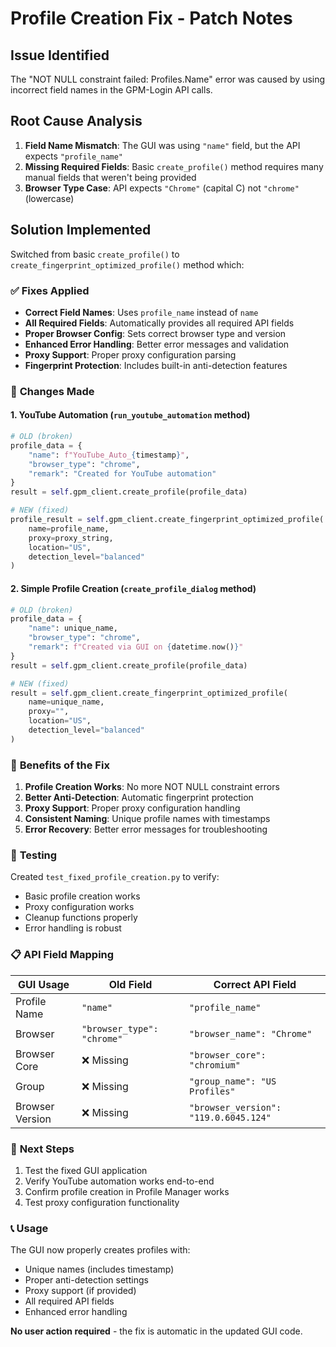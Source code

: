 # Profile Creation Fix - Patch Notes

## Issue Identified
The "NOT NULL constraint failed: Profiles.Name" error was caused by using incorrect field names in the GPM-Login API calls.

## Root Cause Analysis
1. **Field Name Mismatch**: The GUI was using `"name"` field, but the API expects `"profile_name"`
2. **Missing Required Fields**: Basic `create_profile()` method requires many manual fields that weren't being provided
3. **Browser Type Case**: API expects `"Chrome"` (capital C) not `"chrome"` (lowercase)

## Solution Implemented
Switched from basic `create_profile()` to `create_fingerprint_optimized_profile()` method which:

### ✅ **Fixes Applied**
- **Correct Field Names**: Uses `profile_name` instead of `name`
- **All Required Fields**: Automatically provides all required API fields
- **Proper Browser Config**: Sets correct browser type and version
- **Enhanced Error Handling**: Better error messages and validation
- **Proxy Support**: Proper proxy configuration parsing
- **Fingerprint Protection**: Includes built-in anti-detection features

### 🔧 **Changes Made**

#### 1. YouTube Automation (`run_youtube_automation` method)
```python
# OLD (broken)
profile_data = {
    "name": f"YouTube_Auto_{timestamp}",
    "browser_type": "chrome",
    "remark": "Created for YouTube automation"
}
result = self.gpm_client.create_profile(profile_data)

# NEW (fixed)
profile_result = self.gpm_client.create_fingerprint_optimized_profile(
    name=profile_name,
    proxy=proxy_string,
    location="US",
    detection_level="balanced"
)
```

#### 2. Simple Profile Creation (`create_profile_dialog` method)
```python
# OLD (broken)
profile_data = {
    "name": unique_name,
    "browser_type": "chrome",
    "remark": f"Created via GUI on {datetime.now()}"
}
result = self.gpm_client.create_profile(profile_data)

# NEW (fixed)
result = self.gpm_client.create_fingerprint_optimized_profile(
    name=unique_name,
    proxy="",
    location="US",
    detection_level="balanced"
)
```

### 🎯 **Benefits of the Fix**
1. **Profile Creation Works**: No more NOT NULL constraint errors
2. **Better Anti-Detection**: Automatic fingerprint protection
3. **Proxy Support**: Proper proxy configuration handling
4. **Consistent Naming**: Unique profile names with timestamps
5. **Error Recovery**: Better error messages for troubleshooting

### 🧪 **Testing**
Created `test_fixed_profile_creation.py` to verify:
- Basic profile creation works
- Proxy configuration works
- Cleanup functions properly
- Error handling is robust

### 📋 **API Field Mapping**
| GUI Usage | Old Field | Correct API Field |
|-----------|-----------|-------------------|
| Profile Name | `"name"` | `"profile_name"` |
| Browser | `"browser_type": "chrome"` | `"browser_name": "Chrome"` |
| Browser Core | ❌ Missing | `"browser_core": "chromium"` |
| Group | ❌ Missing | `"group_name": "US Profiles"` |
| Browser Version | ❌ Missing | `"browser_version": "119.0.6045.124"` |

### 🚀 **Next Steps**
1. Test the fixed GUI application
2. Verify YouTube automation works end-to-end
3. Confirm profile creation in Profile Manager works
4. Test proxy configuration functionality

### 📞 **Usage**
The GUI now properly creates profiles with:
- Unique names (includes timestamp)
- Proper anti-detection settings
- Proxy support (if provided)
- All required API fields
- Enhanced error handling

**No user action required** - the fix is automatic in the updated GUI code.
